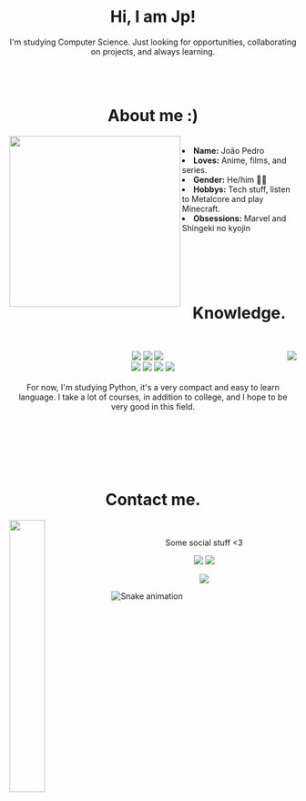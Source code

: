 
<h1 align="center">Hi, I am Jp!</h1>
<p align="center"> I'm studying Computer Science. Just looking for opportunities, collaborating on projects, 
and always learning.</p>
<br><br>
<h1 align="center">About me :)</h1>
<img src="https://64.media.tumblr.com/0e65676674be337c870c958868c70c42/0b8ac45df66aa86f-a5/s400x600/89d3a5bb68b2e7d908f329aeabff66b30a45554a.gif" align="left" width=300><br>
<li>
 <b>Name:</b> João Pedro
<li>
<b>Loves:</b> Anime, films, and series.
</li>
<li>
<b>Gender:</b> He/him 🏳️‍⚧️
</li>
<li>
<b>Hobbys:</b> Tech stuff, listen to Metalcore and play Minecraft.
</li>
<li>
 <b>Obsessions:</b> Marvel and Shingeki no kyojin
</li>

</div>
<br><br><br><br><br>

<h1 align="center">Knowledge.</h1>
<div>
<br>
<p>
<img src="https://64.media.tumblr.com/3db4d8ec707cfd6bd35ee9753779e434/9a1c050934a6b785-a4/s400x600/866846b726b9e009cdbc6af5287ff987b84b6d10.gif" align="right">
</div>
<div>
<p align="center"><img src="https://img.shields.io/badge/php%20-%2331A8FF.svg?&style=for-the-badge&logo=php&logoColor=white"/> <img src="https://img.shields.io/badge/html5%20-%23E34F26.svg?&style=for-the-badge&logo=html5&logoColor=white"/> <img src="https://img.shields.io/badge/css3%20-%231572B6.svg?&style=for-the-badge&logo=css3&logoColor=white"/><br>
 <img src="https://img.shields.io/badge/bootstrap%20-%2343853D.svg?&style=for-the-badge&logo=bootstrap&logoColor=white"/> <img src="https://img.shields.io/badge/javascript%20-%23323330.svg?&style=for-the-badge&logo=javascript&logoColor=%23F7DF1E"/> <img src="https://img.shields.io/badge/git%20-%23F05033.svg?&style=for-the-badge&logo=git&logoColor=white"/>
<img src="https://img.shields.io/badge/python%20-4682B4.svg?&style=for-the-badge&logo=python&logoColor=white"/> <br><br>
For now, I'm studying Python, it's a very compact and easy to learn language. I take a lot of courses, in addition to college, and I hope to be very good in this field.
</p>
<br><br><br><br><br>
 <h1 align="center">Contact me.</h1>
<img src="https://64.media.tumblr.com/2948e4025bb36998970e29d1eb2ac56f/ab83d7c3ff1aa93b-3e/s250x400/f015b98fc5c5b213f3824069b1745bdc51a46906.gifv" align="left" width="35%" height="px">
<br>
<p align="center">Some social stuff <3</p>
<p align="center"><a href="https://instagram.com/jpedrozp" target="_blank"><img src="https://img.shields.io/badge/Instagram%20-%231DA1F2.svg?&style=for-the-badge&logo=instagram&logoColor=white"/></a> <a href="https://discord.me/joaopedrox" target="_blank"><img src="https://img.shields.io/badge/Discord%20-%237289DA.svg?&style=for-the-badge&logo=discord&logoColor=white"/></a></p>
<p align="center"><a href="jp:contato.joaoplimaa@gmail.com" target="_blank"><img src="https://img.shields.io/badge/Gmail-D14836?style=for-the-badge&logo=gmail&logoColor=white"/></a></p>
</div>
<!---
o very good at writing Guides like my Yuzu Emulator Guide or writing this shit here. Literally took me Hours to write this while hearing music. Also good @ Graphics Design, which i mostly post on Twitter, where a big part my Stuff already is sitting
--->
</p>

![Snake animation](https://github.com/victorgnoatto/victorgnoatto/blob/output/github-contribution-grid-snake.svg)

